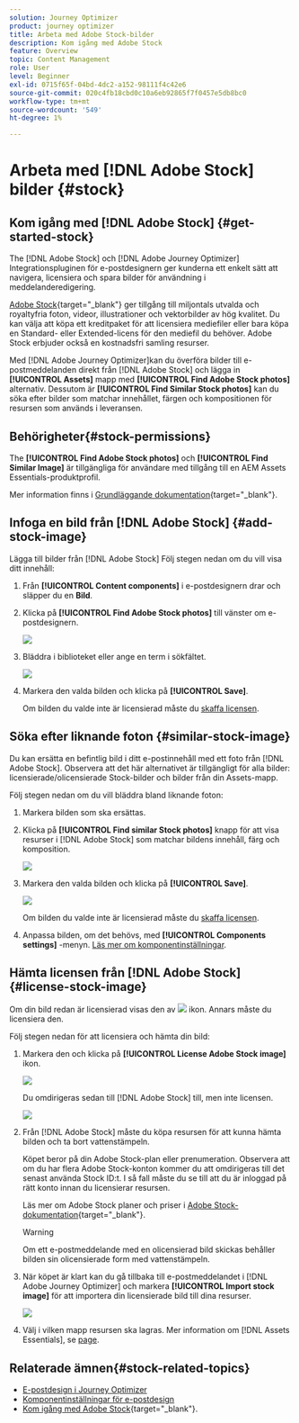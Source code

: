 ```yaml
---
solution: Journey Optimizer
product: journey optimizer
title: Arbeta med Adobe Stock-bilder
description: Kom igång med Adobe Stock
feature: Overview
topic: Content Management
role: User
level: Beginner
exl-id: 0715f65f-04bd-4dc2-a152-98111f4c42e6
source-git-commit: 020c4fb18cbd0c10a6eb92865f7f0457e5db8bc0
workflow-type: tm+mt
source-wordcount: '549'
ht-degree: 1%

---
```


# Arbeta med [!DNL Adobe Stock] bilder {#stock}

## Kom igång med [!DNL Adobe Stock] {#get-started-stock}

The [!DNL Adobe Stock] och [!DNL Adobe Journey Optimizer] Integrationspluginen för e-postdesignern ger kunderna ett enkelt sätt att navigera, licensiera och spara bilder för användning i meddelanderedigering.

[Adobe Stock](https://helpx.adobe.com/stock/get-started.html){target=&quot;_blank&quot;} ger tillgång till miljontals utvalda och royaltyfria foton, videor, illustrationer och vektorbilder av hög kvalitet. Du kan välja att köpa ett kreditpaket för att licensiera mediefiler eller bara köpa en Standard- eller Extended-licens för den mediefil du behöver. Adobe Stock erbjuder också en kostnadsfri samling resurser.

Med [!DNL Adobe Journey Optimizer]kan du överföra bilder till e-postmeddelanden direkt från [!DNL Adobe Stock] och lägga in **[!UICONTROL Assets]** mapp med **[!UICONTROL Find Adobe Stock photos]** alternativ. Dessutom är **[!UICONTROL Find Similar Stock photos]** kan du söka efter bilder som matchar innehållet, färgen och kompositionen för resursen som används i leveransen.

## Behörigheter{#stock-permissions}

The **[!UICONTROL Find Adobe Stock photos]** och **[!UICONTROL Find Similar Image]** är tillgängliga för användare med tillgång till en AEM Assets Essentials-produktprofil.

Mer information finns i [Grundläggande dokumentation](https://experienceleague.adobe.com/docs/experience-manager-assets-essentials/help/get-started-admins/deploy-administer.html#add-users-to-essentials){target=&quot;_blank&quot;}.

## Infoga en bild från [!DNL Adobe Stock] {#add-stock-image}

Lägga till bilder från [!DNL Adobe Stock] Följ stegen nedan om du vill visa ditt innehåll:

1. Från **[!UICONTROL Content components]** i e-postdesignern drar och släpper du en **Bild**.

1. Klicka på **[!UICONTROL Find Adobe Stock photos]** till vänster om e-postdesignern.

   ![](assets/stock-find-photos.png)

1. Bläddra i biblioteket eller ange en term i sökfältet.

   ![](assets/stock-select-from-lib.png)

1. Markera den valda bilden och klicka på **[!UICONTROL Save]**.

   Om bilden du valde inte är licensierad måste du [skaffa licensen](#license-stock-image).


## Söka efter liknande foton {#similar-stock-image}

Du kan ersätta en befintlig bild i ditt e-postinnehåll med ett foto från [!DNL Adobe Stock]. Observera att det här alternativet är tillgängligt för alla bilder: licensierade/olicensierade Stock-bilder och bilder från din Assets-mapp.

Följ stegen nedan om du vill bläddra bland liknande foton:

1. Markera bilden som ska ersättas.
1. Klicka på **[!UICONTROL Find similar Stock photos]** knapp för att visa resurser i [!DNL Adobe Stock] som matchar bildens innehåll, färg och komposition.

   ![](assets/stock-similar.png)

1. Markera den valda bilden och klicka på **[!UICONTROL Save]**.

   ![](assets/stock-similar-results.png)

   Om bilden du valde inte är licensierad måste du [skaffa licensen](#license-stock-image).

1. Anpassa bilden, om det behövs, med **[!UICONTROL Components settings]** -menyn. [Läs mer om komponentinställningar](content-components.md).

## Hämta licensen från [!DNL Adobe Stock] {#license-stock-image}

Om din bild redan är licensierad visas den av ![](assets/stock_10.png) ikon. Annars måste du licensiera den.

Följ stegen nedan för att licensiera och hämta din bild:

1. Markera den och klicka på **[!UICONTROL License Adobe Stock image]** ikon.

   ![](assets/stock-license-icon.png)

   Du omdirigeras sedan till [!DNL Adobe Stock] till, men inte licensen.

   ![](assets/stock-license-photo.png)

1. Från [!DNL Adobe Stock] måste du köpa resursen för att kunna hämta bilden och ta bort vattenstämpeln.

   Köpet beror på din Adobe Stock-plan eller prenumeration. Observera att om du har flera Adobe Stock-konton kommer du att omdirigeras till det senast använda Stock ID:t. I så fall måste du se till att du är inloggad på rätt konto innan du licensierar resursen.

   Läs mer om Adobe Stock planer och priser i [Adobe Stock-dokumentation](https://stock.adobe.com/plans){target=&quot;_blank&quot;}.

   >[!WARNING]
   > Om ett e-postmeddelande med en olicensierad bild skickas behåller bilden sin olicensierade form med vattenstämpeln.

1. När köpet är klart kan du gå tillbaka till e-postmeddelandet i [!DNL Adobe Journey Optimizer] och markera **[!UICONTROL Import stock image]** för att importera din licensierade bild till dina resurser.

   ![](assets/stock_6.png)

1. Välj i vilken mapp resursen ska lagras. Mer information om [!DNL Assets Essentials], se [page](assets-essentials.md#get-started-assets-essentials).

## Relaterade ämnen{#stock-related-topics}

* [E-postdesign i Journey Optimizer](get-started-email-design.md)
* [Komponentinställningar för e-postdesign](content-components.md)
* [Kom igång med Adobe Stock](https://helpx.adobe.com/stock/get-started.html){target=&quot;_blank&quot;}.

